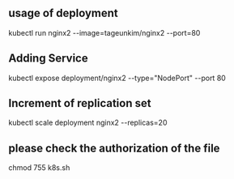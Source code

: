 ## usage of deployment
kubectl run nginx2 --image=tageunkim/nginx2 --port=80  

## Adding Service
kubectl expose deployment/nginx2 --type="NodePort" --port 80  

## Increment of replication set
kubectl scale deployment nginx2 --replicas=20  

## please check the authorization of the file 
chmod 755 k8s.sh 
